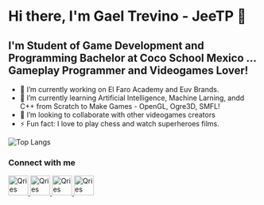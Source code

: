 # Hi there, I'm Gael Trevino - JeeTP 👋
## I'm Student of Game Development and Programming Bachelor at Coco School Mexico ... Gameplay Programmer and Videogames Lover!

- 🔭 I’m currently working on El Faro Academy and Euv Brands.
- 🌱 I’m currently learning Artificial Intelligence, Machine Larning, andd C++ from Scratch to Make Games - OpenGL, Ogre3D, SMFL!
- 👯 I’m looking to collaborate with other videogames creators
- ⚡ Fun fact: I love to play chess and watch superheroes films.

![Top Langs](https://github-readme-stats.vercel.app/api/top-langs/?username=iamgaeltp&layout=compact&theme=cobalt)

### Connect with me
<a href="https://www.youtube.com/channel/UCyJSToREsnEnYenRHEJbP7g" target="_blank">
   <img alt="Qries" src="https://i.ibb.co/W2r8NNQ/youtube.png" width=40" height="40">
</a>
<a href="https://www.instagram.com/gaeltrevinop/" target="_blank">
   <img alt="Qries" src="https://i.ibb.co/QfgVxMf/instagram.png" width=40" height="40">
</a>
<a href="https://www.twitter.com/iamgaeltpp" target="_blank">
   <img alt="Qries" src="https://i.ibb.co/tqSpfLc/twitter.png" width=40" height="40">
</a>
<a href="https://www.linkedin.com/in/gael-trevino-prieto-324580182/" target="_blank">
   <img alt="Qries" src="https://i.ibb.co/vk2H55Z/linkedin.png" width=40" height="40"">
</a>
